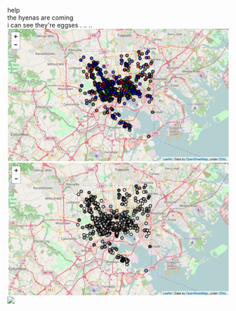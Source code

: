 help
<br>the hyenas are coming
<br>i can see they're eggses . .. .. 
<img src="https://raw.githubusercontent.com/vjrao/vjrao.github.io/master/map1-season.png">
<img src="https://raw.githubusercontent.com/vjrao/vjrao.github.io/master/map2-time.png">
<img src="https://raw.githubusercontent.com/vjrao/vjrao.github.io/master/map3-race.jpg">
